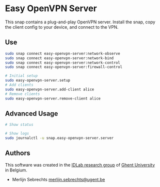 # Easy OpenVPN Server

This snap contains a plug-and-play OpenVPN server. Install the snap, copy the client config to your device, and connect to the VPN.

## Use

```bash
sudo snap connect easy-openvpn-server:network-observe
sudo snap connect easy-openvpn-server:network-bind
sudo snap connect easy-openvpn-server:network-control
sudo snap connect easy-openvpn-server:firewall-control
```

```bash
# Initial setup
sudo easy-openvpn-server.setup
# Add clients
sudo easy-openvpn-server.add-client alice
# Remove clients
sudo easy-openvpn-server.remove-client alice
```

## Advanced Usage

```bash
# Show status

# Show logs
sudo journalctl -u snap.easy-openvpn-server.server
```

## Authors

This software was created in the [IDLab research group](https://idlab.technology/) of [Ghent University](https://www.ugent.be/en) in Belgium.

* Merlijn Sebrechts <merlijn.sebrechts@ugent.be>
